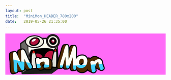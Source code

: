 ```yaml
---
layout: post
title:  "MiniMon_HEADER_780x200"
date:   2019-05-26 21:35:00
---
```


![MiniMon_HEADER_780x200](/assets/MiniMon_HEADER_780x200.jpg)
